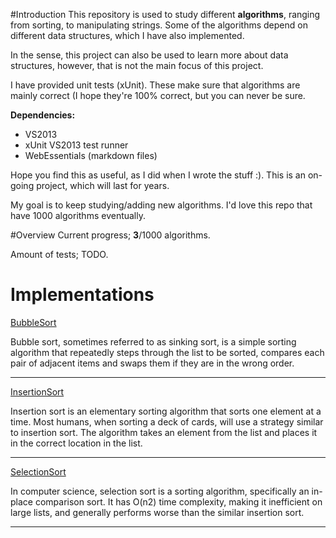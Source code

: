 #Introduction
This repository is used to study different **algorithms**, ranging from sorting, to manipulating strings. Some of the algorithms depend
on different data structures, which I have also implemented.

In the sense, this project can also be used to learn more about data structures,
however, that is not the main focus of this project.

I have provided unit tests (xUnit). These make sure that algorithms are mainly correct (I hope they're 100% correct, but you can never be sure. 

**Dependencies:**

- VS2013
- xUnit VS2013 test runner
- WebEssentials (markdown files)

Hope you find this as useful, as I did when I wrote the stuff :). This is an on-going project, which will last for years. 

My goal is to keep studying/adding new algorithms. I'd love this repo that have 1000 algorithms eventually. 

#Overview
Current progress; **3**/1000 algorithms.

Amount of tests; TODO.

# Implementations
[BubbleSort](https://github.com/ChrisEelmaa/AlgorithmExamples/blob/master/Sorting/ComparisonBased/BubbleSort.cs) 

Bubble sort, sometimes referred to as sinking sort, 
is a simple sorting algorithm that repeatedly steps through the list to be sorted, 
compares each pair of adjacent items and swaps them if they are in the wrong order.

------------
[InsertionSort](https://github.com/ChrisEelmaa/AlgorithmExamples/blob/master/Sorting/ComparisonBased/InsertionSort.cs) 

Insertion sort is an elementary sorting algorithm that sorts one element at a time. 
Most humans, when sorting a deck of cards, will use a strategy similar to insertion sort. 
The algorithm takes an element from the list and places it in the correct location in the list.

------------
[SelectionSort](https://github.com/ChrisEelmaa/AlgorithmExamples/blob/master/Sorting/ComparisonBased/SelectionSort.cs) 

In computer science, selection sort is a sorting algorithm, specifically an in-place comparison sort. 
It has O(n2) time complexity, making it inefficient on large lists, 
and generally performs worse than the similar insertion sort.

------------

